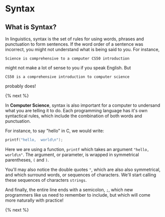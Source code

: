 # Syntax

## What is Syntax?

In linguistics, syntax is the set of rules for using words, phrases and punctuation to form sentences. If the word order of a sentence was incorrect, you might not understand what is being said to you. For instance, 

```
Science is comprehensive to a computer CS50 introduction
```
might not make a lot of sense to you if you speak English. But

```
CS50 is a comprehensive introduction to computer science
```

probably does!

{% next %}

In **Computer Science**, syntax is also important for a computer to undersand what you are telling it to do. Each programming language has it's own syntactical rules, which include the combination of both words and punctuation.

For instance, to say "hello" in C, we would write:

```c
printf("hello,  world\n");
```

Here we are using a function, `printf` which takes an argument `"hello, world\n"`. The argument, or parameter, is wrapped in symmetrical parentheses, `(` and `)`.

You'll may also notice the double quotes `"`, which are also also symmetrical, and which surround words, or sequences of characters. We'll start calling these sequences of characters `strings`.

And finally, the entire line ends with a semicolon, `;`, which new programmers like us need to remember to include, but which will come more naturally with practice!

{% next %}



